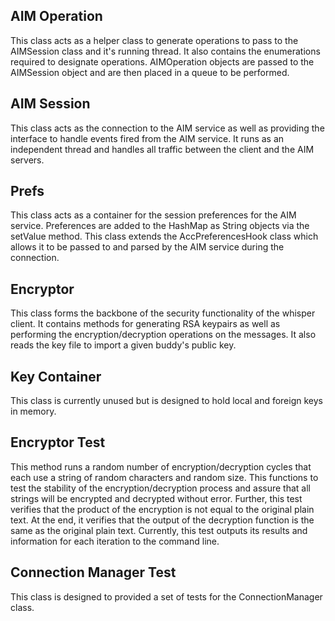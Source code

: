 ## AIM Operation ##

This class acts as a helper class to generate operations to pass to the AIMSession class and it's running thread.  It also contains the enumerations required to designate operations.  AIMOperation objects are passed to the AIMSession object and are then placed in a queue to be performed.

## AIM Session ##

This class acts as the connection to the AIM service as well as providing the interface to handle events fired from the AIM service.  It runs as an independent thread and handles all traffic between the client and the AIM servers.

## Prefs ##

This class acts as a container for the session preferences for the AIM service. Preferences are added to the HashMap as String objects via the setValue method. This class extends the AccPreferencesHook class which allows it to be passed to and parsed by the AIM service during the connection.

## Encryptor ##

This class forms the backbone of the security functionality of the whisper client. It contains methods for generating RSA keypairs as well as performing the encryption/decryption operations on the messages.  It also reads the key file to import a given buddy's public key.

## Key Container ##
This class is currently unused but is designed to hold local and foreign keys in memory.

## Encryptor Test ##

This method runs a random number of encryption/decryption cycles that each use a string of random characters and random size. This functions to test the stability of the encryption/decryption process and assure that all strings will be encrypted and decrypted without error.  Further, this test verifies that the product of the encryption is not equal to the original plain text.  At the end, it verifies that the output of the decryption function is the same as the original plain text. Currently, this test outputs its results and information for each iteration to the command line.

## Connection Manager Test ##

This class is designed to provided a set of tests for the ConnectionManager class.